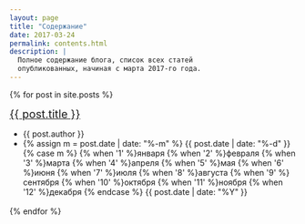 ```yaml
---
layout: page
title: "Содержание"
date: 2017-03-24
permalink: contents.html
description: |
  Полное содержание блога, список всех статей
  опубликованных, начиная с марта 2017-го года.
---
```


<!-- Всего: {{ site.posts.size }}. -->

{% for post in site.posts %}
  <div style="margin-bottom:1.2em">
    <a href="{{ post.url }}" class="title" style="font-size:1.4em">
      <span itemprop="name headline mainEntityOfPage">{{ post.title }}</span>
    </a>
    <br/>
    <ul class="inline subline">
      <li>
        {{ post.author }}
      </li>
      <li>
        <time itemprop="datePublished dateModified" datetime="{{ post.date | date_to_xmlschema }}">
          {% assign m = post.date | date: "%-m" %}
          {{ post.date | date: "%-d" }}
          {% case m %}
            {% when '1' %}января
            {% when '2' %}февраля
            {% when '3' %}марта
            {% when '4' %}апреля
            {% when '5' %}мая
            {% when '6' %}июня
            {% when '7' %}июля
            {% when '8' %}августа
            {% when '9' %}сентября
            {% when '10' %}октября
            {% when '11' %}ноября
            {% when '12' %}декабря
          {% endcase %}
          {{ post.date | date: "%Y" }}
        </time>
      </li>
      <!--
      <li>
        <a href="{{ site.url }}{{ post.url }}#disqus_thread" itemprop="discussionUrl">комментарии</a>
      </li>
      -->
    </ul>
  </div>
{% endfor %}

